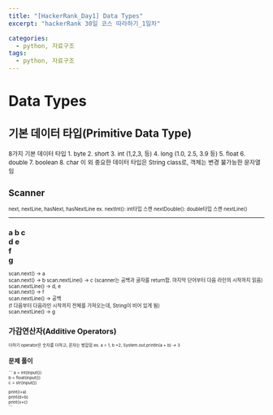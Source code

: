 ```yaml
---
title: "[HackerRank_Day1] Data Types"
excerpt: "hackerRank 30일 코스 따라하기_1일차"

categories:
  - python, 자료구조
tags:
  - python, 자료구조
---
```


# Data Types    
## 기본 데이터 타입(Primitive Data Type)            
    
<small> 
8가지 기본 데이터 타입         
 1. byte         
 2. short          
 3. int (1,2,3, 등)          
 4. long (1.0, 2.5, 3.9 등)            
 5. float             
 6. double           
 7. boolean              
 8. char              
 이 외 중요한 데이터 타입은 String class로, 객체는 변경 불가능한 문자열임
    
             
## Scanner
<small> 
next, nextLine, hasNext, hasNextLine
ex. 
nextInt(): int타입 스캔
nextDouble(): double타입 스캔
nextLine()
      
------    
a b c    
d e    
f    
g    
------     

scan.next() -> a    
scan.next() -> b
scan.nextLine() -> c
(scanner는 공백과 글자를 return함. 마지막 단어부터 다음 라인의 시작까지 읽음)     
scan.nextLine() -> d, e          
scan.next() -> f          
scan.nextLine() -> 공백               
(f 다음부터 다음라인 시작까지 전체를 가져오는데, String이 비어 있게 됨)       
scan.nextLine() -> g         
   

## 가감연산자(Additive Operators)
<small>
더하기 operator은 숫자를 더하고, 문자는 병합함     
ex. a = 1, b =2, System.out.println(a + b) -> 3


    

## 문제 풀이
​​``` 
a = int(input())    
b = float(input())    
c = str(input())    
    
print(i+a)    
print(d+b)    
print(s+c)    
​```
